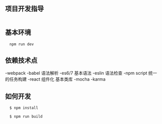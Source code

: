 ## 项目开发指导
```

```

## 基本环境
```
  npm run dev
```

## 依赖技术点
  -webpack
  -babel 语法解析
  -es6/7 基本语法
  -eslin 语法检查
  -npm script 统一的任务构建
  -react 组件化 基本类库
  -mocha
  -karma


## 如何开发
```
  $ npm install
```

```
  $ npm run build
```
